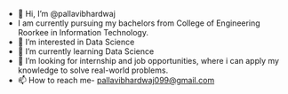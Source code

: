 - 👋 Hi, I’m @pallavibhardwaj
- I am currently pursuing my bachelors from College of Engineering Roorkee in Information Technology.
- 👀 I’m interested in Data Science
- 🌱 I’m currently learning Data Science
- 💞️ I’m looking for internship and job opportunities, where i can apply my knowledge to solve real-world problems.
- 📫 How to reach me- pallavibhardwaj099@gmail.com

<!---
pallavibhardwaj/pallavibhardwaj is a ✨ special ✨ repository because its `README.md` (this file) appears on your GitHub profile.
You can click the Preview link to take a look at your changes.
--->
